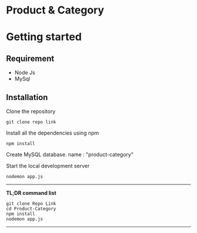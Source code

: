 
# Product & Category


# Getting started 

## Requirement

* Node Js 
* MySql  

## Installation 




Clone the repository 

    git clone repo link

Install all the dependencies using npm 

    npm install 


Create MySQL database. name : "product-category" 


Start the local development server 

    nodemon app.js 


----------

**TL;DR command list**

    git clone Repo Link
    cd Product-Category
    npm install
    nodemon app.js
    


----------
